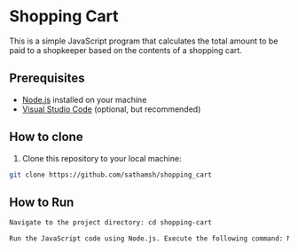 # Shopping Cart

This is a simple JavaScript program that calculates the total amount to be paid to a shopkeeper based on the contents of a shopping cart.

## Prerequisites

- [Node.js](https://nodejs.org/) installed on your machine
- [Visual Studio Code](https://code.visualstudio.com/) (optional, but recommended)

## How to clone

1. Clone this repository to your local machine:

```bash
git clone https://github.com/sathamsh/shopping_cart
```

## How to Run
```bash
Navigate to the project directory: cd shopping-cart

Run the JavaScript code using Node.js. Execute the following command: Node shopping_cart.js

